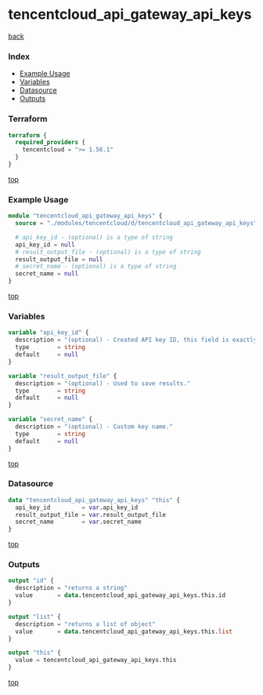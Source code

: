 # tencentcloud_api_gateway_api_keys

[back](../tencentcloud.md)

### Index

- [Example Usage](#example-usage)
- [Variables](#variables)
- [Datasource](#datasource)
- [Outputs](#outputs)

### Terraform

```terraform
terraform {
  required_providers {
    tencentcloud = ">= 1.56.1"
  }
}
```

[top](#index)

### Example Usage

```terraform
module "tencentcloud_api_gateway_api_keys" {
  source = "./modules/tencentcloud/d/tencentcloud_api_gateway_api_keys"

  # api_key_id - (optional) is a type of string
  api_key_id = null
  # result_output_file - (optional) is a type of string
  result_output_file = null
  # secret_name - (optional) is a type of string
  secret_name = null
}
```

[top](#index)

### Variables

```terraform
variable "api_key_id" {
  description = "(optional) - Created API key ID, this field is exactly the same as ID."
  type        = string
  default     = null
}

variable "result_output_file" {
  description = "(optional) - Used to save results."
  type        = string
  default     = null
}

variable "secret_name" {
  description = "(optional) - Custom key name."
  type        = string
  default     = null
}
```

[top](#index)

### Datasource

```terraform
data "tencentcloud_api_gateway_api_keys" "this" {
  api_key_id         = var.api_key_id
  result_output_file = var.result_output_file
  secret_name        = var.secret_name
}
```

[top](#index)

### Outputs

```terraform
output "id" {
  description = "returns a string"
  value       = data.tencentcloud_api_gateway_api_keys.this.id
}

output "list" {
  description = "returns a list of object"
  value       = data.tencentcloud_api_gateway_api_keys.this.list
}

output "this" {
  value = tencentcloud_api_gateway_api_keys.this
}
```

[top](#index)